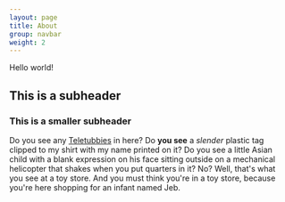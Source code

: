 ```yaml
---
layout: page
title: About
group: navbar
weight: 2
---
```


Hello world!

## This is a subheader

### This is a smaller subheader

Do you see any [Teletubbies](/data) in here? Do **you see** a _slender_ plastic tag clipped to my shirt with my name printed on it? Do you see a little Asian child with a blank expression on his face sitting outside on a mechanical helicopter that shakes when you put quarters in it? No? Well, that's what you see at a toy store. And you must think you're in a toy store, because you're here shopping for an infant named Jeb.

